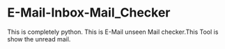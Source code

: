 # E-Mail-Inbox-Mail_Checker
This is completely python.
This is E-Mail unseen Mail checker.This Tool is show the unread mail. 
